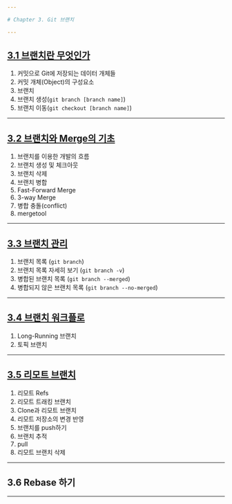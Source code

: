 ```yaml
---

# Chapter 3. Git 브랜치

---
```


## <a href="3.1 브랜치란 무엇인가.md" target="_blank">3.1 브랜치란 무엇인가</a>
1) 커밋으로 Git에 저장되는 데이터 개체들
2) 커밋 개체(Object)의 구성요소
3) 브랜치
4) 브랜치 생성(`git branch [branch name]`)
5) 브랜치 이동(`git checkout [branch name]`)

---

## <a href="3.2 브랜치와 Merge의 기초.md" target="_blank">3.2 브랜치와 Merge의 기초</a>
1) 브랜치를 이용한 개발의 흐름
2) 브랜치 생성 및 체크아웃
3) 브랜치 삭제
4) 브랜치 병합
5) Fast-Forward Merge
6) 3-way Merge
7) 병합 충돌(conflict)
8) mergetool

---

## <a href="3.3 브랜치 관리.md" target="_blank">3.3 브랜치 관리</a>
1) 브랜치 목록 (`git branch`)
2) 브랜치 목록 자세히 보기 (`git branch -v`)
3) 병합된 브랜치 목록 (`git branch --merged`)
4) 병합되지 않은 브랜치 목록 (`git branch --no-merged`)

---

## <a href="3.4 브랜치 워크플로.md" target="_blank">3.4 브랜치 워크플로</a>
1) Long-Running 브랜치
2) 토픽 브랜치

---

## <a href="3.5 리모트 브랜치.md" target="_blank">3.5 리모트 브랜치</a>
1) 리모트 Refs
2) 리모트 트래킹 브랜치
3) Clone과 리모트 브랜치
4) 리모트 저장소의 변경 반영
5) 브랜치를 push하기
6) 브랜치 추적
7) pull
8) 리모트 브랜치 삭제

---

## 3.6 Rebase 하기

---